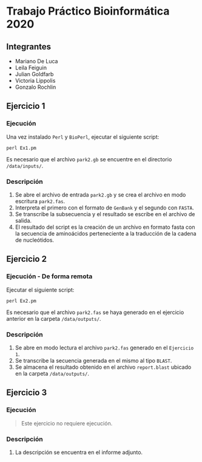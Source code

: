 # **Trabajo Práctico Bioinformática 2020**

## Integrantes
- Mariano De Luca
- Leila Feiguin
- Julian Goldfarb
- Victoria Lippolis
- Gonzalo Rochlin

## **Ejercicio 1**
### Ejecución
Una vez instalado `Perl` y `BioPerl`, ejecutar el siguiente script:
```
perl Ex1.pm 
```
Es necesario que el archivo `park2.gb` se encuentre en el directorio `/data/inputs/`.

### Descripción
1. Se abre el archivo de entrada `park2.gb` y se crea el archivo en modo escritura `park2.fas`.
2. Interpreta el primero con el formato de `GenBank` y el segundo con `FASTA`.
3. Se transcribe la subsecuencia y el resultado se escribe en el archivo de salida.
4. El resultado del script es la creación de un archivo en formato fasta con la secuencia de aminoácidos perteneciente a la traducción de la cadena de nucleótidos.

## **Ejercicio 2**
### Ejecución - De forma remota
Ejecutar el siguiente script:
```
perl Ex2.pm 
```
Es necesario que el archivo `park2.fas` se haya generado en el ejercicio anterior en la carpeta `/data/outputs/`.

### Descripción
1. Se abre en modo lectura el archivo `park2.fas` generado en el `Ejercicio 1`.
2. Se transcribe la secuencia generada en el mismo al tipo `BLAST`.
3. Se almacena el resultado obtenido en el archivo `report.blast` ubicado en la carpeta `/data/outputs/`.

## **Ejercicio 3**
### Ejecución
> Este ejercicio no requiere ejecución.

### Descripción
1. La descripción se encuentra en el informe adjunto.